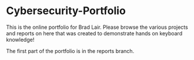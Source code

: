# Cybersecurity-Portfolio
This is the online portfolio for Brad Lair.
Please browse the various projects and reports on here that was created to demonstrate hands on keyboard knowledge!

The first part of the portfolio is in the reports branch.
